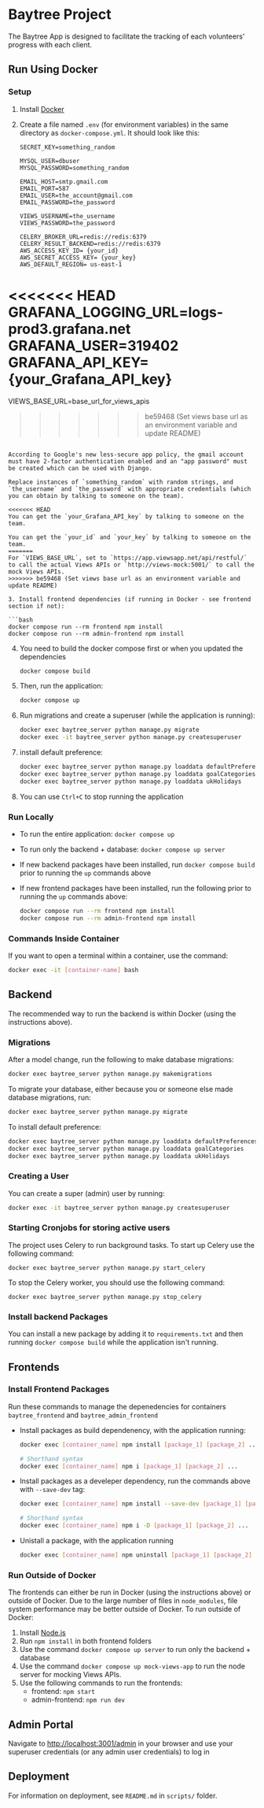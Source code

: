 # Baytree Project

The Baytree App is designed to facilitate the tracking of each volunteers' progress with each client.

## Run Using Docker

### Setup

1. Install [Docker](https://www.docker.com/get-started)
2. Create a file named `.env` (for environment variables) in the same directory as `docker-compose.yml`. It should look like this:<br>

   ```text
   SECRET_KEY=something_random

   MYSQL_USER=dbuser
   MYSQL_PASSWORD=something_random

   EMAIL_HOST=smtp.gmail.com
   EMAIL_PORT=587
   EMAIL_USER=the_account@gmail.com
   EMAIL_PASSWORD=the_password

   VIEWS_USERNAME=the_username
   VIEWS_PASSWORD=the_password

   CELERY_BROKER_URL=redis://redis:6379
   CELERY_RESULT_BACKEND=redis://redis:6379
   AWS_ACCESS_KEY_ID= {your_id}
   AWS_SECRET_ACCESS_KEY= {your_key}
   AWS_DEFAULT_REGION= us-east-1

<<<<<<< HEAD
   GRAFANA_LOGGING_URL=logs-prod3.grafana.net
   GRAFANA_USER=319402
   GRAFANA_API_KEY={your_Grafana_API_key}
=======
   VIEWS_BASE_URL=base_url_for_views_apis
>>>>>>> be59468 (Set views base url as an environment variable and update README)
   ```

   According to Google's new less-secure app policy, the gmail account must have 2-factor authentication enabled and an "app password" must be created which can be used with Django.

   Replace instances of `something_random` with random strings, and `the_username` and `the_password` with appropriate credentials (which you can obtain by talking to someone on the team).

<<<<<<< HEAD
   You can get the `your_Grafana_API_key` by talking to someone on the team.

   You can get the `your_id` and `your_key` by talking to someone on the team.
=======
   For `VIEWS_BASE_URL`, set to `https://app.viewsapp.net/api/restful/` to call the actual Views APIs or `http://views-mock:5001/` to call the mock Views APIs.
>>>>>>> be59468 (Set views base url as an environment variable and update README)

3. Install frontend dependencies (if running in Docker - see frontend section if not):

   ```bash
   docker compose run --rm frontend npm install
   docker compose run --rm admin-frontend npm install
   ```

4. You need to build the docker compose first or when you updated the dependencies

   ```bash
   docker compose build
   ```

5. Then, run the application:

   ```bash
   docker compose up
   ```

6. Run migrations and create a superuser (while the application is running):

   ```bash
   docker exec baytree_server python manage.py migrate
   docker exec -it baytree_server python manage.py createsuperuser
   ```
7. install default preference:

   ```bash
   docker exec baytree_server python manage.py loaddata defaultPreferences.json
   docker exec baytree_server python manage.py loaddata goalCategories
   docker exec baytree_server python manage.py loaddata ukHolidays
   ```

8. You can use `Ctrl+C` to stop running the application

### Run Locally

- To run the entire application: `docker compose up`
- To run only the backend + database: `docker compose up server`
- If new backend packages have been installed, run `docker compose build` prior to running the `up` commands above
- If new frontend packages have been installed, run the following prior to running the `up` commands above:

   ```bash
   docker compose run --rm frontend npm install
   docker compose run --rm admin-frontend npm install
   ```

### Commands Inside Container

If you want to open a terminal within a container, use the command:

```bash
docker exec -it [container-name] bash
```

## Backend

The recommended way to run the backend is within Docker (using the instructions above).

### Migrations

After a model change, run the following to make database migrations:

```bash
docker exec baytree_server python manage.py makemigrations
```

To migrate your database, either because you or someone else made database migrations, run:

```bash
docker exec baytree_server python manage.py migrate
```

To install default preference:

   ```bash
   docker exec baytree_server python manage.py loaddata defaultPreferences.json
   docker exec baytree_server python manage.py loaddata goalCategories
   docker exec baytree_server python manage.py loaddata ukHolidays

   ```

### Creating a User

You can create a super (admin) user by running:

```bash
docker exec -it baytree_server python manage.py createsuperuser
```

### Starting Cronjobs for storing active users

The project uses Celery to run background tasks. To start up Celery use the following command:

```
docker exec baytree_server python manage.py start_celery
```

To stop the Celery worker, you should use the following command:

```
docker exec baytree_server python manage.py stop_celery
```

### Install backend Packages

You can install a new package by adding it to `requirements.txt` and then running `docker compose build` while the application isn't running.

## Frontends

### Install Frontend Packages

Run these commands to manage the depenedencies for containers `baytree_frontend` and `baytree_admin_frontend`

- Install packages as build dependenency, with the application running:

   ```bash
   docker exec [container_name] npm install [package_1] [package_2] ...

   # Shorthand syntax
   docker exec [container_name] npm i [package_1] [package_2] ...
   ```

- Install packages as a develeper dependency, run the commands above with `--save-dev` tag:

   ```bash
   docker exec [container_name] npm install --save-dev [package_1] [package_2] ...

   # Shorthand syntax
   docker exec [container_name] npm i -D [package_1] [package_2] ...
   ```

- Unistall a package, with the application running

   ```bash
   docker exec [container_name] npm uninstall [package_1] [package_2] ...
   ```

### Run Outside of Docker

The frontends can either be run in Docker (using the instructions above) or outside of Docker. Due to the large number of files in `node_modules`, file system performance may be better outside of Docker. To run outside of Docker:

1. Install [Node.js](https://nodejs.org/en/)
2. Run `npm install` in both frontend folders
3. Use the command `docker compose up server` to run only the backend + database
4. Use the command `docker compose up mock-views-app` to run the node server for mocking Views APIs.
5. Use the following commands to run the frontends:
   - frontend: `npm start`
   - admin-frontend: `npm run dev`

## Admin Portal

Navigate to <http://localhost:3001/admin> in your browser and use your superuser credentials (or any admin user credentials) to log in

## Deployment

For information on deployment, see `README.md` in `scripts/` folder.
